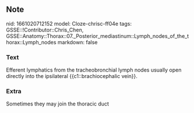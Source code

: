 ## Note
nid: 1661020712152
model: Cloze-chrisc-ff04e
tags: GSSE::!Contributor::Chris_Chen, GSSE::Anatomy::Thorax::07._Posterior_mediastinum::Lymph_nodes_of_the_thorax::Lymph_nodes
markdown: false

### Text
Efferent lymphatics from the tracheobronchial lymph nodes usually open directly into the ipsilateral {{c1::brachiocephalic vein}}.

### Extra
Sometimes they may join the thoracic duct
